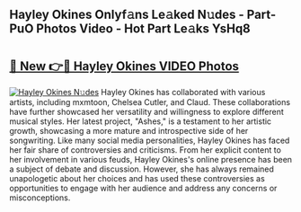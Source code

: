 ## Hayley Okines Onlyf𝚊ns Le𝚊ked N𝚞des - Part-PuO Photos Video - Hot Part Le𝚊ks YsHq8

# <h2><a href="http://ac3762.deff.icu/?id=Hayley+Okines">🔗 New 👉🔴 Hayley Okines VIDEO Photos</a></h2>

[![Hayley Okines N𝚞des](https://i.imgur.com/rIISA9y.gif)](http://ac3762.deff.icu/?id=Hayley+Okines)
Hayley Okines has collaborated with various artists, including mxmtoon, Chelsea Cutler, and Claud. These collaborations have further showcased her versatility and willingness to explore different musical styles. Her latest project, "Ashes," is a testament to her artistic growth, showcasing a more mature and introspective side of her songwriting. Like many social media personalities, Hayley Okines has faced her fair share of controversies and criticisms. From her explicit content to her involvement in various feuds, Hayley Okines's online presence has been a subject of debate and discussion. However, she has always remained unapologetic about her choices and has used these controversies as opportunities to engage with her audience and address any concerns or misconceptions.
